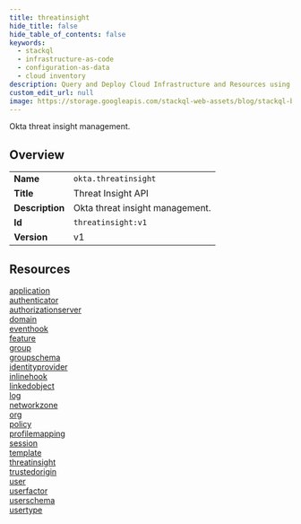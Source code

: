 ```yaml
---
title: threatinsight
hide_title: false
hide_table_of_contents: false
keywords:
  - stackql
  - infrastructure-as-code
  - configuration-as-data
  - cloud inventory
description: Query and Deploy Cloud Infrastructure and Resources using SQL
custom_edit_url: null
image: https://storage.googleapis.com/stackql-web-assets/blog/stackql-blog-post-featured-image.png
---
```

Okta threat insight management.  
    

## Overview
<table><tbody>
<tr><td><b>Name</b></td><td><code>okta.threatinsight</code></td></tr>
<tr><td><b>Title</b></td><td>Threat Insight API</td></tr>
<tr><td><b>Description</b></td><td>Okta threat insight management.</td></tr>
<tr><td><b>Id</b></td><td><code>threatinsight:v1</code></td></tr>
<tr><td><b>Version</b></td><td>v1</td></tr>
</tbody></table>

## Resources
<div class="row">
<div class="providerDocColumn">
<a href="/docs/providers/okta/threatinsight/application">application</a><br />
<a href="/docs/providers/okta/threatinsight/authenticator">authenticator</a><br />
<a href="/docs/providers/okta/threatinsight/authorizationserver">authorizationserver</a><br />
<a href="/docs/providers/okta/threatinsight/domain">domain</a><br />
<a href="/docs/providers/okta/threatinsight/eventhook">eventhook</a><br />
<a href="/docs/providers/okta/threatinsight/feature">feature</a><br />
<a href="/docs/providers/okta/threatinsight/group">group</a><br />
<a href="/docs/providers/okta/threatinsight/groupschema">groupschema</a><br />
<a href="/docs/providers/okta/threatinsight/identityprovider">identityprovider</a><br />
<a href="/docs/providers/okta/threatinsight/inlinehook">inlinehook</a><br />
<a href="/docs/providers/okta/threatinsight/linkedobject">linkedobject</a><br />
<a href="/docs/providers/okta/threatinsight/log">log</a><br />
</div>
<div class="providerDocColumn">
<a href="/docs/providers/okta/threatinsight/networkzone">networkzone</a><br />
<a href="/docs/providers/okta/threatinsight/org">org</a><br />
<a href="/docs/providers/okta/threatinsight/policy">policy</a><br />
<a href="/docs/providers/okta/threatinsight/profilemapping">profilemapping</a><br />
<a href="/docs/providers/okta/threatinsight/session">session</a><br />
<a href="/docs/providers/okta/threatinsight/template">template</a><br />
<a href="/docs/providers/okta/threatinsight/threatinsight">threatinsight</a><br />
<a href="/docs/providers/okta/threatinsight/trustedorigin">trustedorigin</a><br />
<a href="/docs/providers/okta/threatinsight/user">user</a><br />
<a href="/docs/providers/okta/threatinsight/userfactor">userfactor</a><br />
<a href="/docs/providers/okta/threatinsight/userschema">userschema</a><br />
<a href="/docs/providers/okta/threatinsight/usertype">usertype</a><br />
</div>
</div>
